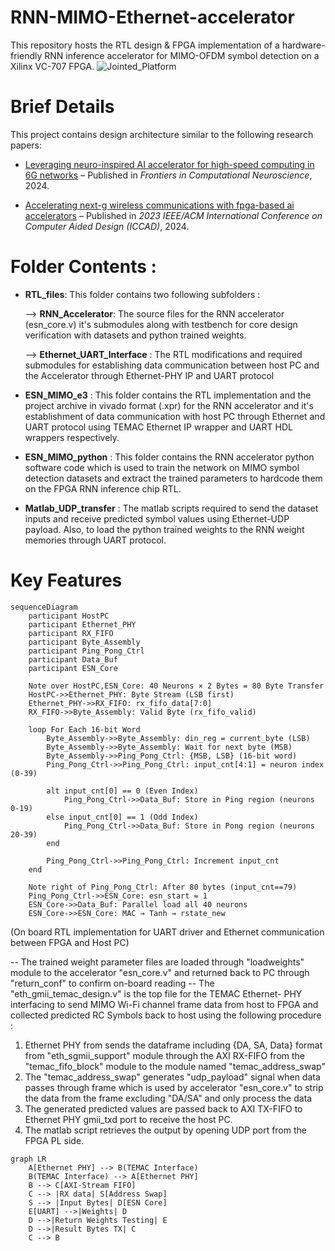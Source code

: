 # RNN-MIMO-Ethernet-accelerator
This repository hosts the RTL design & FPGA implementation of a hardware-friendly RNN inference accelerator for MIMO-OFDM symbol detection on a Xilinx VC-707 FPGA. 
![Jointed_Platform](https://github.com/user-attachments/assets/281cf099-ec1e-41de-ab0e-c1855a5c1d6b)



# Brief Details

This project contains design architecture similar to the following research papers:

- [Leveraging neuro-inspired AI accelerator for high-speed computing in 6G networks](https://www.frontiersin.org/journals/computational-neuroscience/articles/10.3389/fncom.2024.1345644/full) – Published in *Frontiers in Computational Neuroscience*, 2024.

- [Accelerating next-g wireless communications with fpga-based ai accelerators](https://ieeexplore.ieee.org/abstract/document/10323918) – Published in *2023 IEEE/ACM International Conference on Computer Aided Design (ICCAD)*, 2024.


# Folder Contents :

- **RTL_files**: This folder contains two following subfolders :

  --> **RNN_Accelerator**: The source files for the RNN accelerator (esn_core.v) it's submodules along with testbench for core design verification with datasets and python trained weights.

  --> **Ethernet_UART_Interface** : The RTL modifications and required submodules for establishing data communication between host PC and the Accelerator through Ethernet-PHY IP and UART protocol
  

- **ESN_MIMO_e3** : This folder contains the RTL implementation and the project archive in vivado format (.xpr) for the RNN accelerator and it's establishment of data communication with host PC through Ethernet and UART protocol using TEMAC Ethernet IP wrapper and UART HDL wrappers respectively.

- **ESN_MIMO_python** : This folder contains the RNN accelerator python software code which is used to train the network on MIMO symbol detection datasets and extract the trained parameters to hardcode them on the FPGA RNN inference chip RTL.

- **Matlab_UDP_transfer** : The matlab scripts required to send the dataset inputs and receive predicted symbol values using Ethernet-UDP payload. Also, to load the python trained weights to the RNN weight memories through UART protocol.



# Key Features
```mermaid
sequenceDiagram
    participant HostPC
    participant Ethernet_PHY
    participant RX_FIFO
    participant Byte_Assembly
    participant Ping_Pong_Ctrl
    participant Data_Buf
    participant ESN_Core

    Note over HostPC,ESN_Core: 40 Neurons × 2 Bytes = 80 Byte Transfer
    HostPC->>Ethernet_PHY: Byte Stream (LSB first)
    Ethernet_PHY->>RX_FIFO: rx_fifo_data[7:0]
    RX_FIFO->>Byte_Assembly: Valid Byte (rx_fifo_valid)

    loop For Each 16-bit Word
        Byte_Assembly->>Byte_Assembly: din_reg = current_byte (LSB)
        Byte_Assembly->>Byte_Assembly: Wait for next byte (MSB)
        Byte_Assembly->>Ping_Pong_Ctrl: {MSB, LSB} (16-bit word)
        Ping_Pong_Ctrl->>Ping_Pong_Ctrl: input_cnt[4:1] = neuron index (0-39)
        
        alt input_cnt[0] == 0 (Even Index)
            Ping_Pong_Ctrl->>Data_Buf: Store in Ping region (neurons 0-19)
        else input_cnt[0] == 1 (Odd Index)
            Ping_Pong_Ctrl->>Data_Buf: Store in Pong region (neurons 20-39)
        end
        
        Ping_Pong_Ctrl->>Ping_Pong_Ctrl: Increment input_cnt
    end
    
    Note right of Ping_Pong_Ctrl: After 80 bytes (input_cnt==79)
    Ping_Pong_Ctrl->>ESN_Core: esn_start = 1
    ESN_Core->>Data_Buf: Parallel load all 40 neurons
    ESN_Core->>ESN_Core: MAC → Tanh → rstate_new
```
(On board RTL implementation for UART driver and Ethernet communication between FPGA and Host PC)

-- The trained weight parameter files are loaded through "loadweights" module to the accelerator "esn_core.v" and returned back to PC through "return_conf" to confirm on-board reading
-- The "eth_gmii_temac_design.v" is the top file for the TEMAC Ethernet- PHY interfacing to send MIMO Wi-Fi channel frame data from host to FPGA and collected predicted RC Symbols back to host using the following procedure :

   1. Ethernet PHY from  sends the dataframe including {DA, SA, Data} format from "eth_sgmii_support" module through the AXI RX-FIFO from the "temac_fifo_block" module to the module named "temac_address_swap"
   2. The "temac_address_swap"  generates "udp_payload" signal when data passes through frame which is used by accelerator "esn_core.v" to strip the data from the frame excluding "DA/SA" and only process the data
   3. The generated predicted values are passed back to AXI TX-FIFO to Ethernet PHY gmii_txd port to receive the host PC.
   4. The matlab script retrieves the output by opening UDP port from the FPGA PL side.   

```mermaid
graph LR
    A[Ethernet PHY] --> B(TEMAC Interface)
    B(TEMAC Interface) --> A[Ethernet PHY]
    B --> C[AXI-Stream FIFO]
    C --> |RX data| S[Address Swap]
    S --> |Input Bytes| D[ESN Core]
    E[UART] -->|Weights| D
    D -->|Return Weights Testing| E
    D -->|Result Bytes TX| C
    C --> B
```


